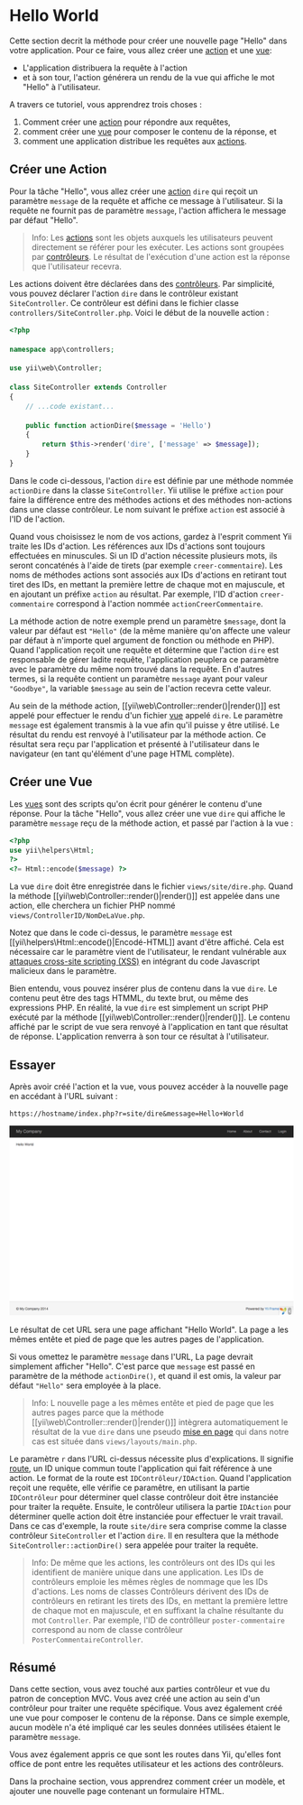 Hello World
============

Cette section decrit la méthode pour créer une nouvelle page "Hello" dans votre application.
Pour ce faire, vous allez créer une [action](structure-controllers.md#creating-actions) et une [vue](structure-views.md):

* L'application distribuera la requête à l'action
* et à son tour, l'action générera un rendu de la vue qui affiche le mot "Hello" à l'utilisateur.

A travers ce tutoriel, vous apprendrez trois choses :

1. Comment créer une [action](structure-controllers.md) pour répondre aux requêtes,
2. comment créer une [vue](structure-views.md) pour composer le contenu de la réponse, et
3. comment une application distribue les requêtes aux [actions](structure-controllers.md#creating-actions).


Créer une Action <span id="creating-action"></span>
------------------

Pour la tâche "Hello", vous allez créer une [action](structure-controllers.md#creating-actions) `dire` qui reçoit un paramètre
`message` de la requête et affiche ce message à l'utilisateur. Si la requête ne fournit pas de paramètre `message`, l'action affichera le message par défaut "Hello".

> Info: Les [actions](structure-controllers.md#creating-actions) sont les objets auxquels les utilisateurs peuvent directement   se référer pour les exécuter. Les actions sont groupées par [contrôleurs](structure-controllers.md). Le résultat de l'exécution d'une action est la réponse que l'utilisateur recevra.

Les actions doivent être déclarées dans des [contrôleurs](structure-controllers.md). Par simplicité, vous pouvez déclarer l'action `dire` dans le contrôleur existant `SiteController`. Ce contrôleur  est défini dans le fichier classe `controllers/SiteController.php`. Voici le début de la nouvelle action :

```php
<?php

namespace app\controllers;

use yii\web\Controller;

class SiteController extends Controller
{
    // ...code existant...

    public function actionDire($message = 'Hello')
    {
        return $this->render('dire', ['message' => $message]);
    }
}
```

Dans le code ci-dessous, l'action `dire` est définie par une méthode nommée `actionDire` dans la classe `SiteController`.
Yii utilise le préfixe `action` pour faire la différence entre des méthodes actions et des méthodes non-actions dans une classe contrôleur.
Le nom suivant le préfixe `action` est associé à l'ID de l'action.

Quand vous choisissez le nom de vos actions, gardez à l'esprit comment Yii traite les IDs d'action. Les références aux IDs d'actions sont toujours effectuées en minuscules. Si un ID d'action nécessite plusieurs mots, ils seront concaténés à l'aide de tirets (par exemple `creer-commentaire`). Les noms de méthodes actions sont associés aux IDs d'actions en retirant tout tiret des IDs, en mettant la première lettre de chaque mot en majuscule, et en ajoutant un préfixe  `action` au résultat. Par exemple,
l'ID d'action `creer-commentaire` correspond à l'action nommée `actionCreerCommentaire`.

La méthode action de notre exemple prend un paramètre `$message`, dont la valeur par défaut est `"Hello"` (de la même manière qu'on affecte une valeur par défaut à n'importe quel argument de fonction ou méthode en PHP). Quand l'application reçoit une requête et détermine que l'action `dire` est responsable de gérer ladite requête, l'application peuplera ce paramètre avec le paramètre du même nom trouvé dans la requête. En d'autres termes, si la requête contient un paramètre `message` ayant pour valeur `"Goodbye"`, la variable `$message` au sein de l'action recevra cette valeur.

Au sein de la méthode action, [[yii\web\Controller::render()|render()]] est appelé pour effectuer le rendu d'un fichier [vue](structure-views.md) appelé `dire`. Le paramètre `message` est également transmis à la vue afin qu'il puisse y être utilisé. Le résultat du rendu est renvoyé à l'utilisateur par la méthode action. Ce résultat sera reçu par l'application et présenté à l'utilisateur dans le navigateur (en tant qu'élément d'une page HTML complète). 


Créer une Vue <span id="creating-view"></span>
---------------

Les [vues](structure-views.md) sont des scripts qu'on écrit pour générer le contenu d'une réponse.
Pour la tâche "Hello", vous allez créer une vue `dire` qui affiche le paramètre `message` reçu de la méthode action, et passé par l'action à la vue :

```php
<?php
use yii\helpers\Html;
?>
<?= Html::encode($message) ?>
```

La vue `dire` doit être enregistrée dans le fichier `views/site/dire.php`. Quand la méthode [[yii\web\Controller::render()|render()]]
est appelée dans une action, elle cherchera un fichier PHP nommé `views/ControllerID/NomDeLaVue.php`.

Notez que dans le code ci-dessus, le paramètre `message` est [[yii\helpers\Html::encode()|Encodé-HTML]]
avant d'être affiché. Cela est nécessaire car le paramètre vient de l'utilisateur, le rendant vulnérable aux [attaques cross-site scripting (XSS)](https://fr.wikipedia.org/wiki/Cross-site_scripting) en intégrant du code Javascript malicieux dans le paramètre.

Bien entendu, vous pouvez insérer plus de contenu dans la vue `dire`. Le contenu peut être des tags HTMML, du texte brut, ou même des expressions PHP.
En réalité, la vue `dire` est simplement un script PHP exécuté par la méthode [[yii\web\Controller::render()|render()]].
Le contenu affiché par le script de vue sera renvoyé à l'application en tant que résultat de réponse. L'application renverra à son tour ce résultat à l'utilisateur.


Essayer <span id="trying-it-out"></span>
-------------

Après avoir créé l'action et la vue, vous pouvez accéder à la nouvelle page en accédant à l'URL suivant :

```
https://hostname/index.php?r=site/dire&message=Hello+World
```

![Hello World](images/start-hello-world.png)

Le résultat de cet URL sera une page affichant "Hello World". La page a les mêmes entête et pied de page que les autres pages de l'application. 

Si vous omettez le paramètre `message` dans l'URL, La page devrait simplement afficher "Hello". C'est parce que `message` est passé en paramètre de la méthode `actionDire()`, et quand il est omis, la valeur par défaut `"Hello"` sera employée à la place.

> Info: L nouvelle page a les mêmes entête et pied de page que les autres pages parce que la méthode [[yii\web\Controller::render()|render()]] intègrera automatiquement le résultat de la vue `dire` dans une pseudo [mise en page](structure-views.md#layouts) qui dans notre cas est située dans `views/layouts/main.php`.

Le paramètre `r` dans l'URL ci-dessus nécessite plus d'explications. Il signifie [route](runtime-routing.md), un ID unique commun toute l'application qui fait référence à une action. Le format de la route est `IDContrôleur/IDAction`. Quand l'application reçoit une requête, elle vérifie ce paramêtre, en utilisant la partie `IDContrôleur` pour déterminer quel classe contrôleur doit être instanciée pour traiter la requête. Ensuite, le contrôleur utilisera la partie `IDAction` pour déterminer quelle action doit être instanciée pour effectuer le vrait travail. Dans ce cas d'exemple, la route `site/dire`
sera comprise comme la classe contrôleur `SiteController` et l'action `dire`. Il en resultera que la méthode `SiteController::actionDire()` sera appelée pour traiter la requête.

> Info: De même que les actions, les contrôleurs ont des IDs qui les identifient de manière unique dans une application.
  Les IDs de contrôleurs emploie les mêmes règles de nommage que les IDs d'actions. Les noms de classes Contrôleurs dérivent
  des IDs de contrôleurs en retirant les tirets des IDs, en mettant la première lettre de chaque mot en majuscule,
  et en suffixant la chaîne résultante du mot `Controller`. Par exemple, l'ID de contrôlleur `poster-commentaire` correspond
  au nom de classe contrôleur `PosterCommentaireController`.


Résumé <span id="summary"></span>
-------

Dans cette section, vous avez touché aux parties contrôleur et vue du patron de conception MVC.
Vous avez créé une action au sein d'un contrôleur pour traiter une requête spécifique. Vous avez également créé une vue pour composer le contenu de la réponse. Dans ce simple exemple, aucun modèle n'a été impliqué car les seules données utilisées étaient le paramètre `message`.

Vous avez également appris ce que sont les routes dans Yii, qu'elles font office de pont entre les requêtes utilisateur et les actions des contrôleurs.

Dans la prochaine section, vous apprendrez comment créer un modèle, et ajouter une nouvelle page contenant un formulaire HTML.
